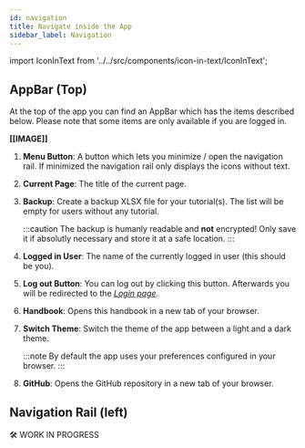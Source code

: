 ```yaml
---
id: navigation
title: Navigate inside the App
sidebar_label: Navigation
---
```


import IconInText from '../../src/components/icon-in-text/IconInText';

## AppBar (Top)

At the top of the app you can find an AppBar which has the items described below. Please note that some items are only available if you are logged in.

<!-- TODO: IMAGE -->

**[[IMAGE]]**

1. **Menu Button**: A button which lets you minimize / open the navigation rail. If minimized the navigation rail only displays the icons without text.

1. **Current Page**: The title of the current page.

1. **Backup**: Create a backup XLSX file for your tutorial(s). The list will be empty for users without any tutorial.

   :::caution
   The backup is humanly readable and **not** encrypted! Only save it if absolutly necessary and store it at a safe location.
   :::

1. **Logged in User**: The name of the currently logged in user (this should be you).

1. **Log out Button**: You can log out by clicking this button. Afterwards you will be redirected to the [_Login page_](./login).

1. **Handbook**: Opens this handbook in a new tab of your browser.

1. **Switch Theme**: Switch the theme of the app between a light and a dark theme.

   :::note
   By default the app uses your preferences configured in your browser.
   :::

1. **GitHub**: Opens the GitHub repository in a new tab of your browser.

## Navigation Rail (left)

<!-- TODO: Write seciton -->

🛠 WORK IN PROGRESS

